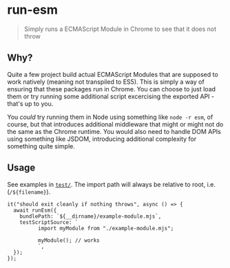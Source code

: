 # run-esm
> Simply runs a ECMAScript Module in Chrome to see that it does not throw

## Why?
Quite a few project build actual ECMAScript Modules that are supposed to work natively (meaning not transpiled to ES5). This is simply a way of ensuring that these packages run in Chrome. You can choose to just load them or try running some additional script excercising the exported API - that's up to you.

You _could_ try running them in Node using something like `node -r esm`, of course, but that introduces additional middleware that might or might not do the same as the Chrome runtime. You would also need to handle DOM APIs using something like JSDOM, introducing additional complexity for something quite simple. 


## Usage
See examples in [`test/`](https://github.com/fatso83/run-esm/blob/master/test/test.js). The import path will always be relative to root, i.e. (`/${filename}`).

```
it("should exit cleanly if nothing throws", async () => {
  await runEsm({
    bundlePath: `${__dirname}/example-module.mjs`,
    testScriptSource: `
          import myModule from "./example-module.mjs";

          myModule(); // works
          `,
  });
});
```
